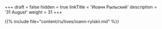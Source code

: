 +++
draft = false
hidden = true
linkTitle = 'Иоанн Рыльский'
description = '31 August'
weight = 31
+++

{{% include file="content/ru/lives/ioann-rylskii.md" %}}
